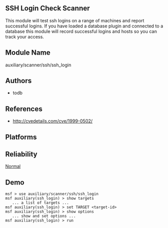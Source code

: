 ## SSH Login Check Scanner

This module will test ssh logins on a range of machines and 
report successful logins. If you have loaded a database 
plugin and connected to a database this module will record 
successful logins and hosts so you can track your access.


## Module Name
auxiliary/scanner/ssh/ssh_login

## Authors
* todb


## References
* http://cvedetails.com/cve/1999-0502/




## Platforms


## Reliability
[Normal](https://github.com/rapid7/metasploit-framework/wiki/Exploit-Ranking)

## Demo

```
msf > use auxiliary/scanner/ssh/ssh_login
msf auxiliary(ssh_login) > show targets
   ... a list of targets ...
msf auxiliary(ssh_login) > set TARGET <target-id>
msf auxiliary(ssh_login) > show options
   ... show and set options ...
msf auxiliary(ssh_login) > run
```
    
    